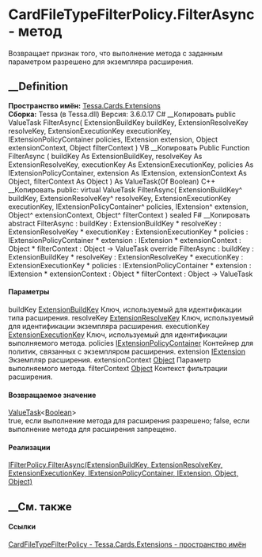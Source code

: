 # CardFileTypeFilterPolicy.FilterAsync - метод
Возвращает признак того, что выполнение метода с заданным параметром разрешено
для экземпляра расширения.
## __Definition
 **Пространство имён:** [Tessa.Cards.Extensions](N_Tessa_Cards_Extensions.htm)  
 **Сборка:** Tessa (в Tessa.dll) Версия: 3.6.0.17
C# __Копировать
     public ValueTask<bool> FilterAsync(
    	ExtensionBuildKey buildKey,
    	ExtensionResolveKey resolveKey,
    	ExtensionExecutionKey executionKey,
    	IExtensionPolicyContainer policies,
    	IExtension extension,
    	Object extensionContext,
    	Object filterContext
    )
VB __Копировать
     Public Function FilterAsync ( 
    	buildKey As ExtensionBuildKey,
    	resolveKey As ExtensionResolveKey,
    	executionKey As ExtensionExecutionKey,
    	policies As IExtensionPolicyContainer,
    	extension As IExtension,
    	extensionContext As Object,
    	filterContext As Object
    ) As ValueTask(Of Boolean)
C++ __Копировать
     public:
    virtual ValueTask<bool> FilterAsync(
    	ExtensionBuildKey^ buildKey, 
    	ExtensionResolveKey^ resolveKey, 
    	ExtensionExecutionKey executionKey, 
    	IExtensionPolicyContainer^ policies, 
    	IExtension^ extension, 
    	Object^ extensionContext, 
    	Object^ filterContext
    ) sealed
F# __Копировать
     abstract FilterAsync : 
            buildKey : ExtensionBuildKey * 
            resolveKey : ExtensionResolveKey * 
            executionKey : ExtensionExecutionKey * 
            policies : IExtensionPolicyContainer * 
            extension : IExtension * 
            extensionContext : Object * 
            filterContext : Object -> ValueTask<bool> 
    override FilterAsync : 
            buildKey : ExtensionBuildKey * 
            resolveKey : ExtensionResolveKey * 
            executionKey : ExtensionExecutionKey * 
            policies : IExtensionPolicyContainer * 
            extension : IExtension * 
            extensionContext : Object * 
            filterContext : Object -> ValueTask<bool> 
#### Параметры
buildKey [ExtensionBuildKey](T_Tessa_Extensions_ExtensionBuildKey.htm)
    Ключ, используемый для идентификации типа расширения.
resolveKey [ExtensionResolveKey](T_Tessa_Extensions_ExtensionResolveKey.htm)
    Ключ, используемый для идентификации экземпляра расширения.
executionKey
[ExtensionExecutionKey](T_Tessa_Extensions_ExtensionExecutionKey.htm)
    Ключ, используемый для идентификации выполняемого метода.
policies
[IExtensionPolicyContainer](T_Tessa_Extensions_IExtensionPolicyContainer.htm)
    Контейнер для политик, связанных с экземпляром расширения.
extension [IExtension](T_Tessa_Extensions_IExtension.htm)
    Экземпляр расширения.
extensionContext
[Object](https://learn.microsoft.com/dotnet/api/system.object)
    Параметр выполняемого метода.
filterContext [Object](https://learn.microsoft.com/dotnet/api/system.object)
    Контекст фильтрации расширения.
#### Возвращаемое значение
[ValueTask](https://learn.microsoft.com/dotnet/api/system.threading.tasks.valuetask-1)<[Boolean](https://learn.microsoft.com/dotnet/api/system.boolean)>  
true, если выполнение метода для расширения разрешено; false, если выполнение
метода для расширения запрещено.
#### Реализации
[IFilterPolicy.FilterAsync(ExtensionBuildKey, ExtensionResolveKey,
ExtensionExecutionKey, IExtensionPolicyContainer, IExtension, Object,
Object)](M_Tessa_Extensions_IFilterPolicy_FilterAsync.htm)  
##  __См. также
#### Ссылки
[CardFileTypeFilterPolicy -
](T_Tessa_Cards_Extensions_CardFileTypeFilterPolicy.htm)
[Tessa.Cards.Extensions - пространство имён](N_Tessa_Cards_Extensions.htm)
